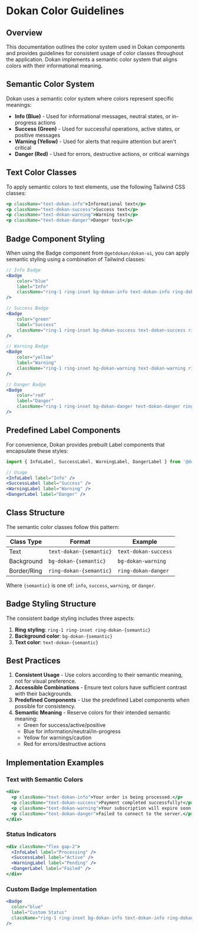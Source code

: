 # Dokan Color Guidelines

## Overview

This documentation outlines the color system used in Dokan components and provides guidelines for consistent usage of color classes throughout the application. Dokan implements a semantic color system that aligns colors with their informational meaning.

## Semantic Color System

Dokan uses a semantic color system where colors represent specific meanings:

- **Info (Blue)** - Used for informational messages, neutral states, or in-progress actions
- **Success (Green)** - Used for successful operations, active states, or positive messages
- **Warning (Yellow)** - Used for alerts that require attention but aren't critical
- **Danger (Red)** - Used for errors, destructive actions, or critical warnings

## Text Color Classes

To apply semantic colors to text elements, use the following Tailwind CSS classes:

```jsx
<p className="text-dokan-info">Informational text</p>
<p className="text-dokan-success">Success text</p>
<p className="text-dokan-warning">Warning text</p>
<p className="text-dokan-danger">Danger text</p>
```

## Badge Component Styling

When using the Badge component from `@getdokan/dokan-ui`, you can apply semantic styling using a combination of Tailwind classes:

```jsx
// Info Badge
<Badge
    color="blue"
    label="Info"
    className="ring-1 ring-inset bg-dokan-info text-dokan-info ring-dokan-info"
/>

// Success Badge
<Badge
    color="green"
    label="Success"
    className="ring-1 ring-inset bg-dokan-success text-dokan-success ring-dokan-success"
/>

// Warning Badge
<Badge
    color="yellow"
    label="Warning"
    className="ring-1 ring-inset bg-dokan-warning text-dokan-warning ring-dokan-warning"
/>

// Danger Badge
<Badge
    color="red"
    label="Danger"
    className="ring-1 ring-inset bg-dokan-danger text-dokan-danger ring-dokan-danger"
/>
```

## Predefined Label Components

For convenience, Dokan provides prebuilt Label components that encapsulate these styles:

```jsx
import { InfoLabel, SuccessLabel, WarningLabel, DangerLabel } from '@dokan/components';

// Usage
<InfoLabel label="Info" />
<SuccessLabel label="Success" />
<WarningLabel label="Warning" />
<DangerLabel label="Danger" />
```

## Class Structure

The semantic color classes follow this pattern:

| Class Type | Format | Example |
|------------|--------|---------|
| Text | `text-dokan-{semantic}` | `text-dokan-success` |
| Background | `bg-dokan-{semantic}` | `bg-dokan-warning` |
| Border/Ring | `ring-dokan-{semantic}` | `ring-dokan-danger` |

Where `{semantic}` is one of: `info`, `success`, `warning`, or `danger`.

## Badge Styling Structure

The consistent badge styling includes three aspects:

1. **Ring styling**: `ring-1 ring-inset ring-dokan-{semantic}`
2. **Background color**: `bg-dokan-{semantic}`
3. **Text color**: `text-dokan-{semantic}`

## Best Practices

1. **Consistent Usage** - Use colors according to their semantic meaning, not for visual preference.
2. **Accessible Combinations** - Ensure text colors have sufficient contrast with their backgrounds.
3. **Predefined Components** - Use the predefined Label components when possible for consistency.
4. **Semantic Meaning** - Reserve colors for their intended semantic meaning:
    - Green for success/active/positive
    - Blue for information/neutral/in-progress
    - Yellow for warnings/caution
    - Red for errors/destructive actions

## Implementation Examples

### Text with Semantic Colors

```jsx
<div>
  <p className="text-dokan-info">Your order is being processed.</p>
  <p className="text-dokan-success">Payment completed successfully!</p>
  <p className="text-dokan-warning">Your subscription will expire soon.</p>
  <p className="text-dokan-danger">Failed to connect to the server.</p>
</div>
```

### Status Indicators

```jsx
<div className="flex gap-2">
  <InfoLabel label="Processing" />
  <SuccessLabel label="Active" />
  <WarningLabel label="Pending" />
  <DangerLabel label="Failed" />
</div>
```

### Custom Badge Implementation

```jsx
<Badge
  color="blue"
  label="Custom Status"
  className="ring-1 ring-inset bg-dokan-info text-dokan-info ring-dokan-info"
/>
```
